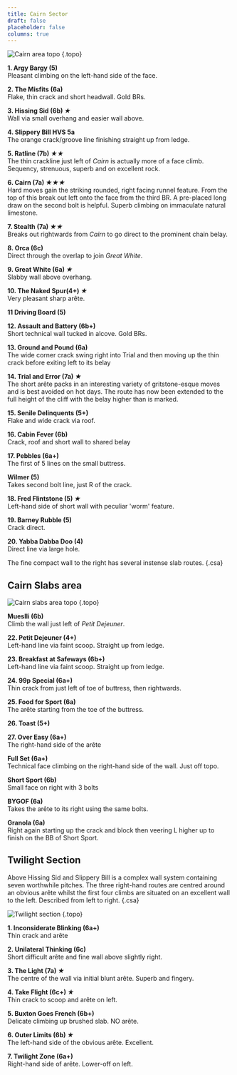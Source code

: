 ```yaml
---
title: Cairn Sector
draft: false
placeholder: false
columns: true
---
```




![Cairn area topo](/img/peak/buxton/hh-cairn-topo-1.jpg)
{.topo}


**1. Argy Bargy (5)**  
Pleasant climbing on the left-hand side of the face.

**2. The Misfits (6a)**  
Flake, thin crack and short headwall. Gold BRs.

**3. Hissing Sid (6b) *★***  
Wall via small overhang and easier wall above.

**4. Slippery Bill HVS 5a**  
The orange crack/groove line finishing straight up from ledge.

**5. Ratline (7b) *★★***  
The thin crackline just left of *Cairn* is actually more of a face climb. Sequency, strenuous, superb and on excellent rock.

**6. Cairn (7a) *★★★***  
Hard moves gain the striking rounded, right facing runnel feature. From the top of this break out left onto the face from the third BR. A pre-placed long draw on the second bolt is helpful. Superb climbing on immaculate natural limestone.

**7. Stealth (7a) *★★***  
Breaks out rightwards from *Cairn* to go direct to the prominent chain belay.

**8. Orca (6c)**  
Direct through the overlap to join *Great White*.

**9. Great White (6a) *★***  
Slabby wall above overhang.

**10. The Naked Spur(4+) *★***  
Very pleasant sharp arête.

**11 Driving Board (5)**

**12. Assault and Battery (6b+)**  
Short technical wall tucked in alcove. Gold BRs.

**13. Ground and Pound (6a)**  
The wide corner crack swing right into Trial and then moving up the thin crack before exiting left to its belay

**14. Trial and Error (7a) *★***  
The short arête packs in an interesting variety of gritstone-esque moves and is best avoided on hot days. The route has now been extended to the full height of the cliff with the belay higher than is marked.

**15. Senile Delinquents (5+)**  
Flake and wide crack via roof.

**16. Cabin Fever (6b)**  
Crack, roof and short wall to shared belay

**17. Pebbles (6a+)**  
The first of 5 lines on the small buttress.

**Wilmer (5)**  
Takes second bolt line, just R of the crack.

**18. Fred Flintstone (5) *★***  
Left-hand side of short wall with peculiar 'worm' feature.

**19. Barney Rubble (5)**  
Crack direct.

**20. Yabba Dabba Doo (4)**  
Direct line via large hole.

The fine compact wall to the right has several instense slab routes.
{.csa}


## Cairn Slabs area

![Cairn slabs area topo](/img/peak/buxton/hh-cairn-topo-2.jpg)
{.topo}

**Mueslli (6b)**  
Climb the wall just left of *Petit Dejeuner*. 

**22. Petit Dejeuner (4+)**  
Left-hand line via faint scoop. Straight up from ledge. 

**23. Breakfast at Safeways (6b+)**  
Left-hand line via faint scoop. Straight up from ledge. 

**24. 99p Special (6a+)**  
Thin crack from just left of toe of buttress, then rightwards. 

**25. Food for Sport (6a)**  
The arête starting from the toe of the buttress.

**26. Toast (5+)**

**27. Over Easy (6a+)**  
The right-hand side of the arête 

**Full Set (6a+)**  
Technical face climbing on the right-hand side of the wall. Just off topo. 

**Short Sport (6b)**  
Small face on right with 3 bolts 

**BYGOF (6a)**  
Takes the arête to its right using the same bolts.

**Granola (6a)**  
Right again starting up the crack and block then veering L higher up to finish on the BB of Short Sport.

## Twilight Section

Above Hissing Sid and Slippery Bill is a complex wall system containing seven worthwhile pitches. The three right-hand routes are centred around an obvious arête whilst the first four climbs are situated on an excellent wall to the left. Described from left to right.
{.csa}

![Twilight section](/img/peak/buxton/hh-cairn-topo-3.jpg)
{.topo}

**1. Inconsiderate Blinking (6a+)**  
Thin crack and arête

**2. Unilateral Thinking (6c)**  
Short difficult arête and fine wall above slightly right.

**3. The Light (7a) *★***  
The centre of the wall via initial blunt arête. Superb and fingery.

**4. Take Flight (6c+) *★***  
Thin crack to scoop and arête on left.

**5. Buxton Goes French (6b+)**  
Delicate climbing up brushed slab. NO arête.

**6. Outer Limits (6b) *★***  
The left-hand side of the obvious arête. Excellent.

**7. Twilight Zone (6a+)**  
Right-hand side of arête. Lower-off on left.

